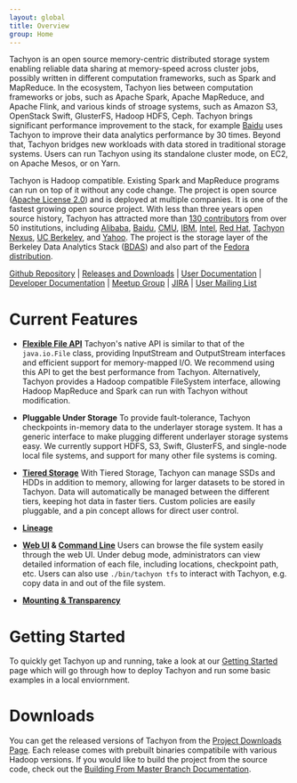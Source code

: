 ```yaml
---
layout: global
title: Overview
group: Home
---
```


Tachyon is an open source memory-centric distributed storage system enabling reliable data sharing
at memory-speed across cluster jobs, possibly written in different computation frameworks, such as
Spark and MapReduce. In the ecosystem, Tachyon lies between computation frameworks or jobs, such as
Apache Spark, Apache MapReduce, and Apache Flink, and various kinds of stroage systems, such as
Amazon S3, OpenStack Swift, GlusterFS, Hadoop HDFS, Ceph. Tachyon brings significant performance
improvement to the stack, for example [Baidu](www.baidu.com) uses Tachyon to improve their data
analytics performance by 30 times. Beyond that, Tachyon bridges new workloads with data stored in
traditional storage systems. Users can run Tachyon using its standalone cluster mode, on EC2, on
Apache Mesos, or on Yarn.

Tachyon is Hadoop compatible. Existing Spark and MapReduce programs can run on top of it without
any code change. The project is open source
([Apache License 2.0](https://github.com/amplab/tachyon/blob/master/LICENSE)) and is deployed at
multiple companies. It is one of the fastest growing open source project. With less than three years
open source history, Tachyon has attracted more than
[130 contributors](https://github.com/amplab/tachyon/graphs/contributors) from over 50 institutions,
including [Alibaba](www.alibaba.com), [Baidu](www.baidu.com), [CMU](http://www.cmu.edu/),
[IBM](www.ibm.com), [Intel](http://www.intel.com/), [Red Hat](http://www.redhat.com/),
[Tachyon Nexus](http://www.tachyonnexus.com/), 
[UC Berkeley](https://amplab.cs.berkeley.edu/), and [Yahoo](https://www.yahoo.com/).
The project is the storage layer of the Berkeley Data Analytics
Stack ([BDAS](https://amplab.cs.berkeley.edu/bdas/)) and also part of the
[Fedora distribution](https://fedoraproject.org/wiki/SIGs/bigdata/packaging).

[Github Repository](https://github.com/amplab/tachyon/) |
[Releases and Downloads](https://github.com/amplab/tachyon/releases) |
[User Documentation](#user-documentation) |
[Developer Documentation](#developer-documentation) |
[Meetup Group](http://www.meetup.com/Tachyon/) |
[JIRA](https://tachyon.atlassian.net/browse/TACHYON) |
[User Mailing List](https://groups.google.com/forum/?fromgroups#!forum/tachyon-users)

# Current Features

* **[Flexible File API](File-System-API.md)** Tachyon's native API is similar to that of the
``java.io.File`` class, providing InputStream and OutputStream interfaces and efficient support for
memory-mapped I/O. We recommend using this API to get the best performance from Tachyon.
Alternatively, Tachyon provides a Hadoop compatible FileSystem interface, allowing Hadoop MapReduce
and Spark can run with Tachyon without modification.

* **Pluggable Under Storage** To provide fault-tolerance, Tachyon checkpoints in-memory data to the
underlayer storage system. It has a generic interface to make plugging different underlayer storage
systems easy. We currently support HDFS, S3, Swift, GlusterFS, and single-node local file systems,
and support for many other file systems is coming.

* **[Tiered Storage](Tiered-Storage-on-Tachyon.html)** With Tiered Storage, Tachyon can manage SSDs
and HDDs in addition to memory, allowing for larger datasets to be stored in Tachyon. Data will
automatically be managed between the different tiers, keeping hot data in faster tiers. Custom
policies are easily pluggable, and a pin concept allows for direct user control.

* **[Lineage](Lineage-API.html)**

* **[Web UI](Web-Interface.html) & [Command Line](Command-Line-Interface.html)** Users can browse
the file system easily through the web UI. Under debug mode, administrators can view detailed
information of each file, including locations, checkpoint path, etc. Users can also use
``./bin/tachyon tfs`` to interact with Tachyon, e.g. copy data in and out of the file system.

* **[Mounting & Transparency](Mounting-and-Transparent-Naming.html)**

# Getting Started

To quickly get Tachyon up and running, take a look at our [Getting Started](Getting-Started.html)
page which will go through how to deploy Tachyon and run some basic examples in a local enviornment.

# Downloads

You can get the released versions of Tachyon from the
[Project Downloads Page](http://tachyon-project.org/downloads). Each release comes with prebuilt
binaries compatibile with various Hadoop versions. If you would like to build the project from the
source code, check out the
[Building From Master Branch Documentation](Building-Tachyon-Master-Branch.html).